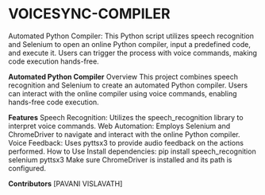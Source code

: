 # VOICESYNC-COMPILER
Automated Python Compiler: This Python script utilizes speech recognition and Selenium to open an online Python compiler, input a predefined code, and execute it. Users can trigger the process with voice commands, making code execution hands-free.

**Automated Python Compiler**
Overview
This project combines speech recognition and Selenium to create an automated Python compiler. Users can interact with the online compiler using voice commands, enabling hands-free code execution.

**Features**
Speech Recognition: Utilizes the speech_recognition library to interpret voice commands.
Web Automation: Employs Selenium and ChromeDriver to navigate and interact with the online Python compiler.
Voice Feedback: Uses pyttsx3 to provide audio feedback on the actions performed.
How to Use
Install dependencies:
pip install speech_recognition selenium pyttsx3
Make sure ChromeDriver is installed and its path is configured.

**Contributors**
[PAVANI VISLAVATH]
